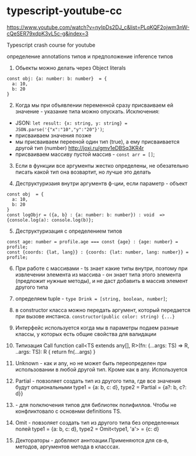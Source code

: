 # typescript-youtube-cc

https://www.youtube.com/watch?v=nyIpDs2DJ_c&list=PLqKQF2ojwm3nW-cQeSER79xdpK3vL5c-g&index=3

Typescript crash course for youtube

определение annotations типов и предположение inference типов

1) Обьекты можно делать через Object literals
```
const obj: {a: number: b: number}  = {
  a: 10,
  b: 20
}
```

2) Когда мы при объявлении переменной сразу присваиваем ей значение - указание типа можно опускать. Исключения:

- JSON: `let result: {x: string, y: string} = JSON.parse('{"x":"10","y":"20"}')`;
- присваиваем значения позже
- мы присваиваем перееной один тип (true), а ему присваивается другой тип (number) http://joxi.ru/gmv1eDBSq3KR4r
- присваиваем массиву пустой массив - `const arr = []`;

3) Если в функции все аргументы жестко определены, не обезательно писать какой тип она возвартит, но лучше это делать

4) Деструктуризаия внутри аргументв ф-ции, если параметр - объект
```
const obj  = {
  a: 10,
  b: 20
}
const logObjr = ({a, b} : {a: number: b: number}) : void  => {console.log(a): console.log(b)};
```

5) Деструктуризация с определением типов
```
const age: number = profile.age === const {age} : {age: number} = profile;
const {coords: {lat, lang}} : {coords: {lat: number, lang: number}} = profile;
```

6) При работе с массивами - ts знает какие типы внутри, поэтому при извлечении элемента из массива  - он знает типа этого элемента (предложит нужные методы), и не даст добавить в массив элемент другого типа

7) определяем tuple - `type Drink = [string, boolean, number]`;

8) в constructor класса можно передать аргумент, который передается при вызове инстанса. 
`constructor(public color: string) {...}`

9) Интерфейс используется когда мы в параметры подаем разные классы, у которых есть общие свойства для валидации

10) Типизация Call
function call<TS extends any[], R>(fn: (...args: TS) => R, ..args: TS): R {
  return fn(...args)
}

11) Unknown - как и any, но не может быть переопределен при использовании в любой другой тип. Кроме как в any. Используется 

12) Partial - повзоляет создать тип из другого типа, где все значения будут опциональными
type1 = {a: b, c: d}, type2 = Partial<type1> = {a?: b, c?: d}}
  
13) <reference lib=""> - для полключения типов для библиотек полифиллов. Чтобы не конфликтовало с основнми definitions TS.
  
14) Omit - повзоляет создать тип из другого типа без определенных полей
type1 = {a: b, c: d}, type2 = Omit<type1, 'a'> = {c: d}

15) Дектораторы - добвляют аннтоации.Применяются для св-в, методов, аргументов метода в класссах.
